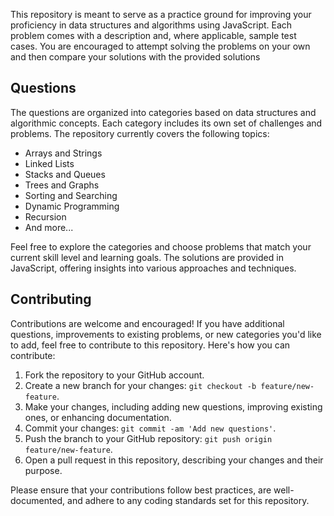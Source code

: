 This repository is meant to serve as a practice ground for improving your proficiency in data structures and algorithms using JavaScript. Each problem comes with a description and, where applicable, sample test cases. You are encouraged to attempt solving the problems on your own and then compare your solutions with the provided solutions

## Questions

The questions are organized into categories based on data structures and algorithmic concepts. Each category includes its own set of challenges and problems. The repository currently covers the following topics:

- Arrays and Strings
- Linked Lists
- Stacks and Queues
- Trees and Graphs
- Sorting and Searching
- Dynamic Programming
- Recursion
- And more...

Feel free to explore the categories and choose problems that match your current skill level and learning goals. The solutions are provided in JavaScript, offering insights into various approaches and techniques.

## Contributing

Contributions are welcome and encouraged! If you have additional questions, improvements to existing problems, or new categories you'd like to add, feel free to contribute to this repository. Here's how you can contribute:

1. Fork the repository to your GitHub account.
2. Create a new branch for your changes: `git checkout -b feature/new-feature`.
3. Make your changes, including adding new questions, improving existing ones, or enhancing documentation.
4. Commit your changes: `git commit -am 'Add new questions'`.
5. Push the branch to your GitHub repository: `git push origin feature/new-feature`.
6. Open a pull request in this repository, describing your changes and their purpose.

Please ensure that your contributions follow best practices, are well-documented, and adhere to any coding standards set for this repository.
